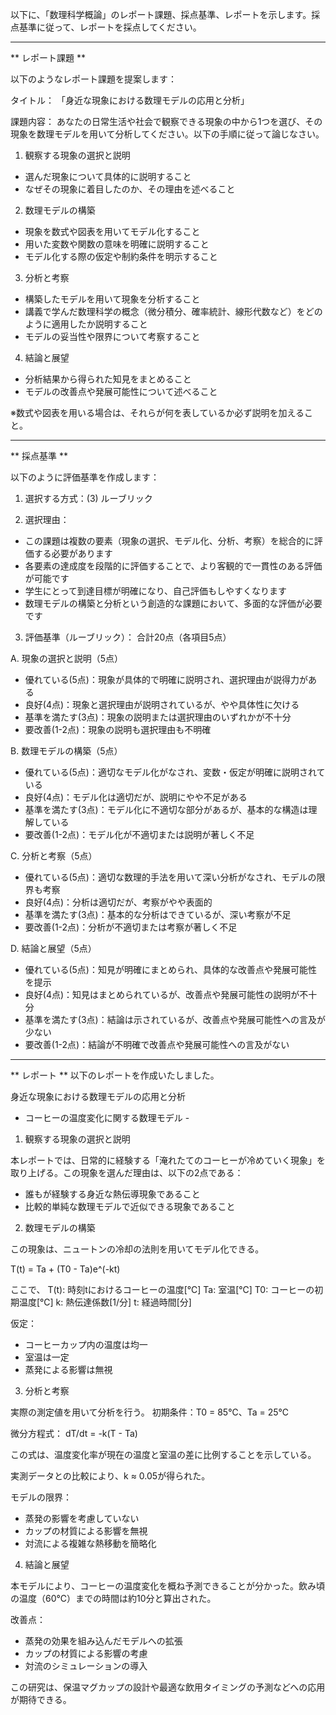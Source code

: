 以下に、「数理科学概論」のレポート課題、採点基準、レポートを示します。採点基準に従って、レポートを採点してください。

---------------------------------------
** レポート課題 **

以下のようなレポート課題を提案します：

タイトル：
「身近な現象における数理モデルの応用と分析」

課題内容：
あなたの日常生活や社会で観察できる現象の中から1つを選び、その現象を数理モデルを用いて分析してください。以下の手順に従って論じなさい。

1. 観察する現象の選択と説明
- 選んだ現象について具体的に説明すること
- なぜその現象に着目したのか、その理由を述べること

2. 数理モデルの構築
- 現象を数式や図表を用いてモデル化すること
- 用いた変数や関数の意味を明確に説明すること
- モデル化する際の仮定や制約条件を明示すること

3. 分析と考察
- 構築したモデルを用いて現象を分析すること
- 講義で学んだ数理科学の概念（微分積分、確率統計、線形代数など）をどのように適用したか説明すること
- モデルの妥当性や限界について考察すること

4. 結論と展望
- 分析結果から得られた知見をまとめること
- モデルの改善点や発展可能性について述べること

※数式や図表を用いる場合は、それらが何を表しているか必ず説明を加えること。

---------------------------------------
** 採点基準 **

以下のように評価基準を作成します：

1. 選択する方式：(3) ルーブリック

2. 選択理由：
- この課題は複数の要素（現象の選択、モデル化、分析、考察）を総合的に評価する必要があります
- 各要素の達成度を段階的に評価することで、より客観的で一貫性のある評価が可能です
- 学生にとって到達目標が明確になり、自己評価もしやすくなります
- 数理モデルの構築と分析という創造的な課題において、多面的な評価が必要です

3. 評価基準（ルーブリック）：
合計20点（各項目5点）

A. 現象の選択と説明（5点）
- 優れている(5点)：現象が具体的で明確に説明され、選択理由が説得力がある
- 良好(4点)：現象と選択理由が説明されているが、やや具体性に欠ける
- 基準を満たす(3点)：現象の説明または選択理由のいずれかが不十分
- 要改善(1-2点)：現象の説明も選択理由も不明確

B. 数理モデルの構築（5点）
- 優れている(5点)：適切なモデル化がなされ、変数・仮定が明確に説明されている
- 良好(4点)：モデル化は適切だが、説明にやや不足がある
- 基準を満たす(3点)：モデル化に不適切な部分があるが、基本的な構造は理解している
- 要改善(1-2点)：モデル化が不適切または説明が著しく不足

C. 分析と考察（5点）
- 優れている(5点)：適切な数理的手法を用いて深い分析がなされ、モデルの限界も考察
- 良好(4点)：分析は適切だが、考察がやや表面的
- 基準を満たす(3点)：基本的な分析はできているが、深い考察が不足
- 要改善(1-2点)：分析が不適切または考察が著しく不足

D. 結論と展望（5点）
- 優れている(5点)：知見が明確にまとめられ、具体的な改善点や発展可能性を提示
- 良好(4点)：知見はまとめられているが、改善点や発展可能性の説明が不十分
- 基準を満たす(3点)：結論は示されているが、改善点や発展可能性への言及が少ない
- 要改善(1-2点)：結論が不明確で改善点や発展可能性への言及がない

---------------------------------------
** レポート **
以下のレポートを作成いたしました。

身近な現象における数理モデルの応用と分析
- コーヒーの温度変化に関する数理モデル -

1. 観察する現象の選択と説明

本レポートでは、日常的に経験する「淹れたてのコーヒーが冷めていく現象」を取り上げる。この現象を選んだ理由は、以下の2点である：
- 誰もが経験する身近な熱伝導現象であること
- 比較的単純な数理モデルで近似できる現象であること

2. 数理モデルの構築

この現象は、ニュートンの冷却の法則を用いてモデル化できる。

T(t) = Ta + (T0 - Ta)e^(-kt)

ここで、
T(t): 時刻tにおけるコーヒーの温度[℃]
Ta: 室温[℃]
T0: コーヒーの初期温度[℃]
k: 熱伝達係数[1/分]
t: 経過時間[分]

仮定：
- コーヒーカップ内の温度は均一
- 室温は一定
- 蒸発による影響は無視

3. 分析と考察

実際の測定値を用いて分析を行う。
初期条件：T0 = 85℃、Ta = 25℃

微分方程式：
dT/dt = -k(T - Ta)

この式は、温度変化率が現在の温度と室温の差に比例することを示している。

実測データとの比較により、k ≈ 0.05が得られた。

モデルの限界：
- 蒸発の影響を考慮していない
- カップの材質による影響を無視
- 対流による複雑な熱移動を簡略化

4. 結論と展望

本モデルにより、コーヒーの温度変化を概ね予測できることが分かった。飲み頃の温度（60℃）までの時間は約10分と算出された。

改善点：
- 蒸発の効果を組み込んだモデルへの拡張
- カップの材質による影響の考慮
- 対流のシミュレーションの導入

この研究は、保温マグカップの設計や最適な飲用タイミングの予測などへの応用が期待できる。

